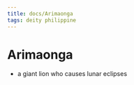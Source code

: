 ```yaml
---
title: docs/Arimaonga
tags: deity philippine
---
```


# Arimaonga
- a giant lion who causes lunar eclipses